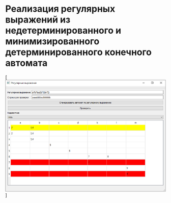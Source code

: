 # Реализация регулярных выражений из недетерминированного и минимизированного детерминированного конечного автомата

[![N|Solid](https://github.com/EgorSidorov/RegExp_with_automatic/blob/master/images/work.png)]
